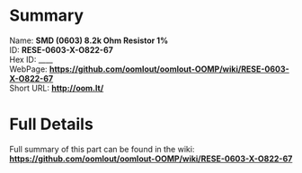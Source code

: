 
Summary
=================
  
Name: __SMD (0603) 8.2k Ohm Resistor 1%__    
ID: __RESE-0603-X-O822-67__   
Hex ID: ____   
WebPage: __https://github.com/oomlout/oomlout-OOMP/wiki/RESE-0603-X-O822-67__   
Short URL: __http://oom.lt/__   

Full Details
==========================
Full summary of this part can be found in the wiki:   
__https://github.com/oomlout/oomlout-OOMP/wiki/RESE-0603-X-O822-67__    

